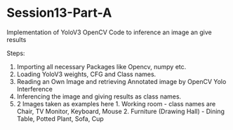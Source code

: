 # Session13-Part-A

Implementation of YoloV3 OpenCV Code to inference an image an give results

Steps:

1. Importing all necessary Packages like Opencv, numpy etc.
2. Loading YoloV3 weights, CFG and Class names.
3. Reading an Own Image and retrieving Annotated image by OpenCV Yolo Interference
4. Inferencing the image and giving results as class names. 
5. 2 Images taken as examples here 
        1. Working room - class names are Chair, TV Monitor, Keyboard, Mouse
        2. Furniture (Drawing Hall) - Dining Table, Potted Plant, Sofa, Cup 
